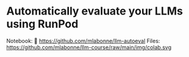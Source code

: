 # Automatically evaluate your LLMs using RunPod

Notebook: 🧐 https://github.com/mlabonne/llm-autoeval
Files: https://github.com/mlabonne/llm-course/raw/main/img/colab.svg